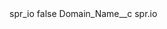 <?xml version="1.0" encoding="UTF-8"?>
<CustomMetadata xmlns="http://soap.sforce.com/2006/04/metadata" xmlns:xsi="http://www.w3.org/2001/XMLSchema-instance" xmlns:xsd="http://www.w3.org/2001/XMLSchema">
    <label>spr_io</label>
    <protected>false</protected>
    <values>
        <field>Domain_Name__c</field>
        <value xsi:type="xsd:string">spr.io</value>
    </values>
</CustomMetadata>
